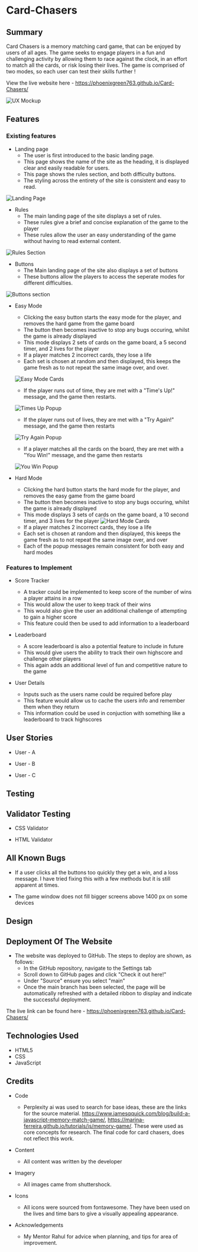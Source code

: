 # Card-Chasers


## Summary 

Card Chasers is a memory matching card game, that can be enjoyed by users of all ages. The game seeks to engage players in a fun and challenging activity by allowing them to race against the clock, in an effort to match all the cards, or risk losing their lives. The game is comprised of two modes, so each user can test their skills further !

View the live website here - https://phoenixgreen763.github.io/Card-Chasers/ 

![UX Mockup](/assets/images/UXmockup.jpg)

## Features 

### Existing features

* Landing page
    * The user is first introduced to the basic landing page.
    * This page shows the name of the site as the heading, it is displayed clear and easily readable for users.
    * This page shows the rules section, and both difficulty buttons.
    * The styling across the entirety of the site is consistent and easy to read.
  
![Landing Page](/assets/images/LandingPage.png)

* Rules
    * The main landing page of the site displays a set of rules.
    * These rules give a brief and concise explanation of the game to the player
    * These rules allow the user an easy understanding of the game without having to read external content.

![Rules Section](/assets/images/rules.png)

* Buttons 
    * The Main landing page of the site also displays a set of buttons
    * These buttons allow the players to access the seperate modes for different difficulties.

![Buttons section](/assets/images/Buttons.png)

* Easy Mode 
    * Clicking the easy button starts the easy mode for the player, and removes the hard game from the game board
    * The button then becomes inactive to stop any bugs occuring, whilst the game is already displayed
    * This mode displays 2 sets of cards on the game board, a 5 second timer, and 2 lives for the player
    * If a player matches 2 incorrect cards, they lose a life
    * Each set is chosen at random and then displayed, this keeps the game fresh as to not repeat the same image over, and over.
    
    ![Easy Mode Cards](/assets/images/Easy.png)

    * If the player runs out of time, they are met with a "Time's Up!" message, and the game then restarts.
    
    ![Times Up Popup](/assets/images/TimesUp.png)

    * If the player runs out of lives, they are met with a "Try Again!" message, and the game then restarts

    ![Try Again Popup](/assets/images/TryAgain.png)

    * If a player matches all the cards on the board, they are met with a "You Win!" message, and the game then restarts

    ![You Win Popup](/assets/images/YouWin.png)

* Hard Mode 
    * Clicking the hard button starts the hard mode for the player, and removes the easy game from the game board
    * The button then becomes inactive to stop any bugs occuring, whilst the game is already displayed
    * This mode displays 3 sets of cards on the game board, a 10 second timer, and 3 lives for the player
    ![Hard Mode Cards](/assets/images/Hard.png)
    * If a player matches 2 incorrect cards, they lose a life
    * Each set is chosen at random and then displayed, this keeps the game fresh as to not repeat the same image over, and over
    * Each of the popup messages remain consistent for both easy and hard modes

### Features to Implement

* Score Tracker
    * A tracker could be implemented to keep score of the number of wins a player attains in a row
    * This would allow the user to keep track of their wins
    * This would also give the user an additional challenge of attempting to gain a higher score
    * This feature could then be used to add information to a leaderboard

* Leaderboard 
    * A score leaderboard is also a potential feature to include in future
    * This would give users the ability to track their own highscore and challenge other players
    * This again adds an additional level of fun and competitive nature to the game

* User Details
    * Inputs such as the users name could be required before play
    * This feature would allow us to cache the users info and remember them when they return
    * This information could be used in conjuction with something like a leaderboard to track highscores

## User Stories

* User - A

* User - B

* User - C

## Testing

## Validator Testing 

* CSS Validator 

* HTML Validator

## All Known Bugs

* If a user clicks all the buttons too quickly they get a win, and a loss message. I have tried fixing this with a few methods but it is still apparent at times.

* The game window does not fill bigger screens above 1400 px on some devices

## Design

## Deployment Of The Website

* The website was deployed to GitHub. The steps to deploy are shown, as follows:
    * In the GitHub repository, navigate to the Settings tab
    * Scroll down to GitHub pages and click "Check it out here!"
    * Under "Source" ensure you select "main"
    * Once the main branch has been selected, the page will be automatically refreshed with a detailed ribbon to display and indicate the successful deployment.

The live link can be found here - https://phoenixgreen763.github.io/Card-Chasers/

## Technologies Used

* HTML5
* CSS
* JavaScript

## Credits

* Code
    * Perplexity ai was used to search for base ideas, these are the links for the source material. https://www.jamesqquick.com/blog/build-a-javascript-memory-match-game/, https://marina-ferreira.github.io/tutorials/js/memory-game/. These were used as core concepts for research. The final code for card chasers, does not reflect this work.

* Content
    * All content was written by the developer

* Imagery
    * All images came from shuttershock.

* Icons
    * All icons were sourced from fontawesome. They have been used on the lives and time bars to give a visually appealing appearance.
    
* Acknowledgements
    * My Mentor Rahul for advice when planning, and tips for area of improvement.


